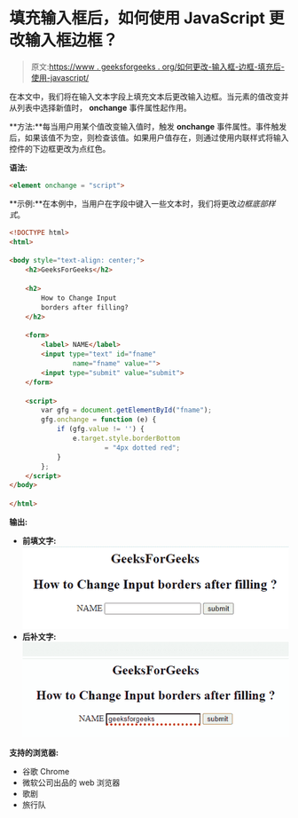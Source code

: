 # 填充输入框后，如何使用 JavaScript 更改输入框边框？

> 原文:[https://www . geeksforgeeks . org/如何更改-输入框-边框-填充后-使用-javascript/](https://www.geeksforgeeks.org/how-to-change-input-box-borders-after-filling-the-box-using-javascript/)

在本文中，我们将在输入文本字段上填充文本后更改输入边框。当元素的值改变并从列表中选择新值时， **onchange** 事件属性起作用。

**方法:**每当用户用某个值改变输入值时，触发 **onchange** 事件属性。事件触发后，如果该值不为空，则检查该值。如果用户值存在，则通过使用内联样式将输入控件的下边框更改为点红色。

**语法:**

```html
<element onchange = "script">
```

**示例:**在本例中，当用户在字段中键入一些文本时，我们将更改*边框底部样式*。

```html
<!DOCTYPE html>
<html>

<body style="text-align: center;">
    <h2>GeeksForGeeks</h2>

    <h2>
        How to Change Input 
        borders after filling?
    </h2>

    <form>
        <label> NAME</label>
        <input type="text" id="fname" 
                name="fname" value="">
        <input type="submit" value="submit">
    </form>

    <script>
        var gfg = document.getElementById("fname");
        gfg.onchange = function (e) {
            if (gfg.value != '') {
                e.target.style.borderBottom 
                        = "4px dotted red";
            }
        };
    </script>
</body>

</html>
```

**输出:**

*   **前填文字:** ![](img/60a4768314cae9aa66214087cbb8bff9.png)
*   **后补文字:**
    ![](img/3e24821a7ed0df570913890805ea78e8.png)

**支持的浏览器:**

*   谷歌 Chrome
*   微软公司出品的 web 浏览器
*   歌剧
*   旅行队